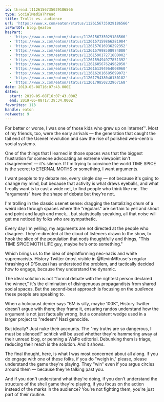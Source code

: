 ```yaml
---
id: thread.t1126156735029186566
type: SocialMediaThread
title: Trolls vs. audience
url: 'https://www.x.com/eaton/status/1126156735029186566'
isPartOf: blog.@eaton
hasPart:
  - 'https://www.x.com/eaton/status/1126156735029186566'
  - 'https://www.x.com/eaton/status/1126157159866281984'
  - 'https://www.x.com/eaton/status/1126157616936292352'
  - 'https://www.x.com/eaton/status/1126157998508974080'
  - 'https://www.x.com/eaton/status/1126159017271808002'
  - 'https://www.x.com/eaton/status/1126159494977851392'
  - 'https://www.x.com/eaton/status/1126160567624962050'
  - 'https://www.x.com/eaton/status/1126161394964008960'
  - 'https://www.x.com/eaton/status/1126162016685699072'
  - 'https://www.x.com/eaton/status/1126179438046130182'
  - 'https://www.x.com/eaton/status/1126179850232967168'
date: 2019-05-08T16:07:43.000Z
dates:
  start: 2019-05-08T16:07:43.000Z
  end: 2019-05-08T17:39:34.000Z
favorites: 113
handle: eaton
retweets: 9
---
```

For better or worse, I was one of those kids who grew up on Internet™. Most of my friends, too, were the early arrivals — the generation that caught the tail end of the Usenet revolution and saw the rise of polished web-centric social systems.

One of the things that I learned in those spaces was that the biggest frustration for someone advocating an extreme viewpoint isn't disagreement — it's silence. If I'm trying to convince the world TIME SPICE is the secret to ETERNAL MOTHS or something, I want arguments.

I want people to try debate me, every single day — not because it's going to change my mind, but because that activity is what draws eyeballs, and what I really want is to cast a wide net, to find people who think like me. The "arguments" have the shape of debate but they're not.

I'm trolling in the classic usenet sense: dragging the tantalizing chum of a weird idea through spaces where the "regulars" are certain to yell and shout and point and laugh and mock… but statistically speaking, all that noise will get me noticed by folks who are sympathetic.

Every day I'm yelling, my arguments are not directed at the people who disagree. They're directed at the cloud of listeners drawn to the show, to hook the slice of the population that nods thoughtfully and things, "This TIME SPICE MOTH LIFE guy, maybe he's onto something."

Which brings us to the idea of deplatforming neo-nazis and white supremacists. History Twitter (most visible in @KevinMKruse's regular thrashing of D'Souza) has understood the problem, and tactically decided how to engage, because they understand the dynamic.

The ideal solution is not "formal debate with the rightest person declared the winner," it's the elimination of disingenuous propagandists from shared social spaces. But the second-best approach is focusing on the *audience* these people are speaking to.

When a holocaust denier says "6M is silly, maybe 100K", History Twitter doesn't argue with them; they frame it, ensuring randos understand how the argument is not just factually wrong, but a consistent wedge used in a larger project to "redeem" Nazi genocide.

But ideally? Just nuke their accounts. The "my truths are so dangerous, I must be silenced!" schtick will be used whether they're hammering away at their unread blog, or penning a WaPo editorial. Debunking them is triage, reducing their reach is the solution. And it shows.

The final thought, here, is what I was most concerned about all along. If you do engage with one of these folks, if you do "weigh in," please, please understand the game they're playing. They "win" even if you argue circles around them — because they're talking past you.

And if you don't understand what they're doing, if you don't understand the structure of the shell game they're playing, if you focus on the action instead of the marks in the audience? You're not fighting them, you're just part of their routine.
